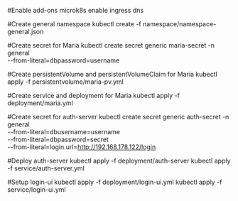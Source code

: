 #Enable add-ons
microk8s enable ingress dns

#Create general namespace
kubectl create -f namespace/namespace-general.json

#Create secret for Maria
kubectl create secret generic maria-secret -n general \
--from-literal=dbpassword=username

#Create persistentVolume and persistentVolumeClaim for Maria
kubectl apply -f persistentvolume/maria-pv.yml

#Create service and deployment for Maria
kubectl apply -f deployment/maria.yml

#Create secret for auth-server
kubectl create secret generic auth-secret -n general \
--from-literal=dbusername=username \
--from-literal=dbpassword=secret \
--from-literal=login.url=http://192.168.178.122/login

#Deploy auth-server
kubectl apply -f deployment/auth-server
kubectl apply -f service/auth-server.yml

#Setup login-ui
kubectl apply -f deployment/login-ui.yml
kubectl apply -f service/login-ui.yml

